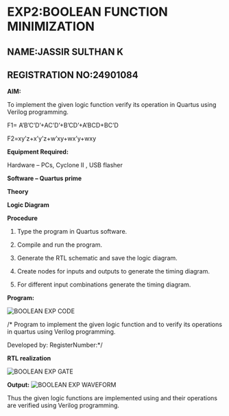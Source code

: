 # EXP2:BOOLEAN FUNCTION MINIMIZATION
## NAME:JASSIR SULTHAN K
## REGISTRATION NO:24901084
**AIM:**

To implement the given logic function verify its operation in Quartus using Verilog programming.

F1= A’B’C’D’+AC’D’+B’CD’+A’BCD+BC’D 

F2=xy’z+x’y’z+w’xy+wx’y+wxy

**Equipment Required:**

Hardware – PCs, Cyclone II , USB flasher

**Software – Quartus prime**

**Theory**

**Logic Diagram**

**Procedure**

1.	Type the program in Quartus software.

2.	Compile and run the program.

3.	Generate the RTL schematic and save the logic diagram.

4.	Create nodes for inputs and outputs to generate the timing diagram.

5.	For different input combinations generate the timing diagram.


**Program:**

![BOOLEAN EXP CODE](https://github.com/user-attachments/assets/c7b80451-043c-4c4e-a2c3-9894655c26e9)

/* Program to implement the given logic function and to verify its operations in quartus using Verilog programming. 

Developed by: RegisterNumber:*/


**RTL realization**

![BOOLEAN EXP GATE](https://github.com/user-attachments/assets/8b5f953f-0731-4809-91a0-526a0ef696df)

**Output:**
![BOOLEAN EXP WAVEFORM](https://github.com/user-attachments/assets/fb49f0c5-e77e-42a7-a21f-0f193825c29f)

Thus the given logic functions are implemented using and their operations are verified using Verilog programming.

